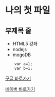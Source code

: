 나의 첫 파일
============

부제목 줄
---------

* HTML5 강좌
* nodejs
* mogoDB

```
	var a=1;
	var b=1;
```

[구글 바로가기](http://google.com)

[네이버 바로가기](http://naver.com)